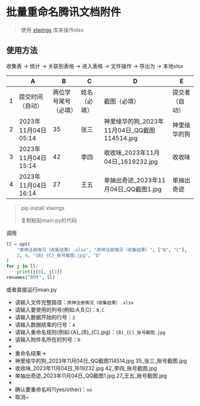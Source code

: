 # 批量重命名腾讯文档附件

> 使用 [xlwings](https://docs.xlwings.org/zh-cn/latest/quickstart.html) 库来操作xlsx

## 使用方法

收集表 -> 统计 -> 关联到表格 -> 进入表格 -> 文件操作 -> 导出为 -> 本地xlsx

|   | A                 | B          | C      | D                                 | E       |
|---|-------------------|------------|--------|-----------------------------------|---------|
| 1 | 提交时间（自动）          | 两位学号尾号（必填） | 姓名（必填） | 截图（必填）                            | 提交者（自动） |
| 2 | 2023年11月04日 05:14 | 35         | 张三     | 神里绫华的狗_2023年11月04日_QQ截图114514.jpg | 神里绫华的狗  |
| 3 | 2023年11月04日 15:14 | 42         | 李四     | 收收味_2023年11月04日_1619232.jpg       | 收收味     |
| 4 | 2023年11月04日 16:14 | 27         | 王五     | 单抽出奇迹_2023年11月04日_QQ截图1.jpg       | 单抽出奇迹   |

> pip install xlwings
>
> 复制粘贴main.py的代码

调用

```python
ll = opt(
    "原神注册情况（收集结果）.xlsx", "原神注册情况（收集结果）", ["B", "C"],
    2, 4, "{B}_{C}_账号截图.jpg", "D"
)
for j in ll:
    print(j[0], j[1])
renames("附件", ll)
```

或者直接运行mian.py

- 请输入文件完整路径：`原神注册情况（收集结果）.xlsx`
- 请输入要使用的列号(例如:A,B,C)：`B,C`
- 请输入数据开始的行号：`2`
- 请输入数据结束的行号：`4`
- 请输入重命名规则(例如:{A}\_{B}\_{C}.jpg)：`{B}_{C}_账号截图.jpg`
- 请输入附件名所在的列号：`D`
-
- 重命名结果->
- 神里绫华的狗_2023年11月04日_QQ截图114514.jpg 35_张三_账号截图.jpg
- 收收味_2023年11月04日_1619232.jpg 42_李四_账号截图.jpg
- 单抽出奇迹_2023年11月04日_QQ截图1.jpg 27_王五_账号截图.jpg
- 
- 确认要重命名吗?(yes/other)：`no`
- 取消~
